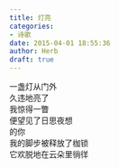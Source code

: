 ```yaml
---  
title: 灯亮  
categories:  
- 诗歌  
date: 2015-04-01 18:55:36  
author: Herb  
draft: true
---  
```

一盏灯从门外  
久违地亮了  
我惊得一瞥  
便望见了日思夜想  
的你  
我的脚步被释放了枷锁  
它欢脱地在云朵里徜徉